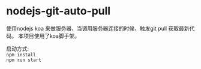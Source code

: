 # nodejs-git-auto-pull
使用nodejs koa 来做服务器，当调用服务器连接的时候，触发git pull 获取最新代码。
本项目使用了koa脚手架。

启动方式:  
`npm install`    
`npm run start`  
